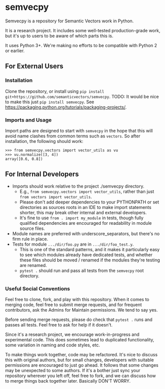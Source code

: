 # semvecpy 

Semvecpy is a repository for Semantic Vectors work in Python.

It is a research project. It includes some well-tested production-grade work, but it's up to
users to be aware of which parts this is.

It uses Python 3+. We're making no efforts to be compatible with Python 2 or earlier.

## For External Users

### Installation

Clone the repository, or install using `pip install git+https://github.com/semanticvectors/semvecpy`.
TODO: It would be nice to make this just `pip install semvecpy`. See https://packaging.python.org/tutorials/packaging-projects/.

### Imports and Usage

Import paths are designed to start with `semvecpy` in the hope that this will avoid name clashes from common terms such
as `vectors`. So after installation, the following should work:

```
>>> from semvecpy.vectors import vector_utils as vu
>>> vu.normalize([3, 4])
array([0.6, 0.8])
```

## For Internal Developers

* Imports should work relative to the project ./semvecpy directory.
  * E.g., `from semvecpy.vectors import vector_utils`, rather than just `from vectors import vector_utils`.
  * Please don't add deeper dependencies to your PYTHONPATH or set directories as sources roots in an IDE to make import
  statements shorter, this may break other internal and external developers.
  * It's fine to use `from . import my_module` in tests, though fully qualified dependencies are encouraged for readability
  in module source files.
* Module names are preferred with underscore_separators, but there's no firm rule in place.
* Tests for module `.../dir/foo.py` are in `.../dir/foo_test.y`.
  * This is one of the standard patterns, and it makes it particularly easy to see which modules
  already have dedicated tests, and whether these files should be moved / renamed if the modules
  they're testing are renamed.
  * `pytest .` should run and pass all tests from the `semvecpy` root directory.
 
### Useful Social Conventions

Feel free to clone, fork, and play with this repository. When it comes to merging code,
feel free to submit merge requests, and for frequent contributors, ask the Admins for
Maintain permissions. We tend to say yes.

Before sending merge requests, please do check that `pytest .` runs and passes all tests.
Feel free to ask for help if it doesn't.

Since it's a research project, we encourage work-in-progress and experimental code. 
This does sometimes lead to duplicated functionality, some variation in naming and code styles,
etc. 

To make things work together, code may be refactored. It's nice to discuss this with original 
authors, but for small changes, developers with suitable permissions are encouraged to just
go ahead. It follows that some changes may be unexpected to some authors. If 
it's a bother just sync your repository wherever you left off, feel free to fork, and we can 
discuss how to merge things back together later. Basically DON'T WORRY.

